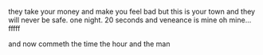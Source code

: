 they take your money and make you feel
bad but this is your town and they will
never be safe.  one night.  20 seconds
and veneance is mine oh mine... fffff


and now commeth the time
the hour and the man
